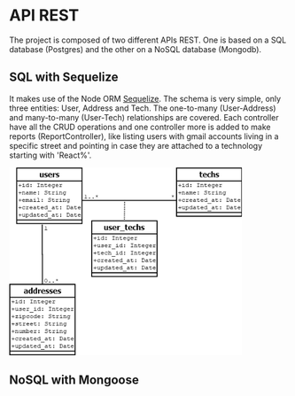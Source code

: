 # API REST
The project is composed of two different APIs REST. One is based on a SQL database (Postgres) and the other on a NoSQL database (Mongodb).

## SQL with Sequelize
It makes use of the Node ORM [Sequelize](https://sequelize.org/). The schema is very simple, only three entities: User, Address and Tech. The one-to-many (User-Address) and many-to-many (User-Tech) relationships are covered. Each controller have all the CRUD operations and one controller more is added to make reports (ReportController), like listing users with gmail accounts living in a specific street and pointing in case they are attached to a technology starting with 'React%'.

<img src="https://github.com/GuilleAngulo/api-rest/blob/master/sql-sequelize/img/diagram.png" width="420" style="align:center;">


## NoSQL with Mongoose

